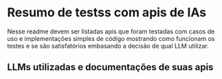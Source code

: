 # Resumo de testss com apis de IAs

Nesse readme devem ser listadas apis que foram testadas com casos de uso e implementações simples de código mostrando como funcionam os testes e se são satisfatórios embasando a decisão de qual LLM utilizar.

## LLMs utilizadas e documentações de suas apis


